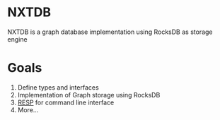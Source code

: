 # NXTDB
NXTDB is a graph database implementation using RocksDB as storage engine

# Goals
1. Define types and interfaces
2. Implementation of Graph storage using RocksDB
3. [RESP](https://redis.io/topics/protocol) for command line interface  
4. More...



